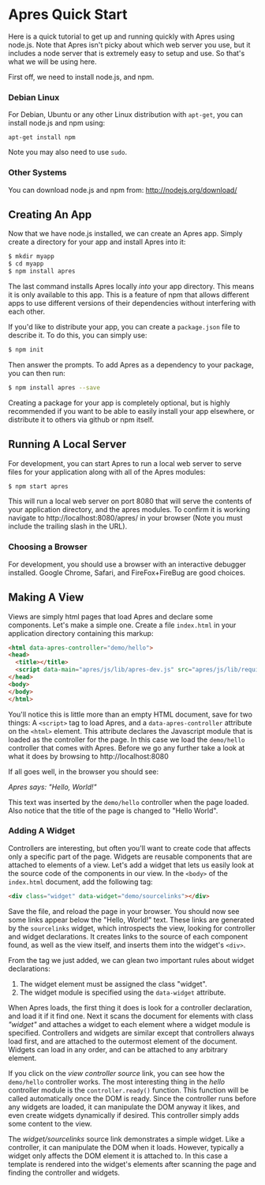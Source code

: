 # Apres Quick Start #

Here is a quick tutorial to get up and running quickly with Apres using
node.js. Note that Apres isn't picky about which web server you use, but it
includes a node server that is extremely easy to setup and use. So that's what
we will be using here.

First off, we need to install node.js, and npm.

### Debian Linux ###

For Debian, Ubuntu or any other Linux distribution with `apt-get`, you can
install node.js and npm using:

`apt-get install npm`

Note you may also need to use `sudo`.

### Other Systems ###

You can download node.js and npm from: http://nodejs.org/download/

## Creating An App ##

Now that we have node.js installed, we can create an Apres app. Simply create
a directory for your app and install Apres into it:

``` bash
$ mkdir myapp
$ cd myapp
$ npm install apres
```

The last command installs Apres locally *into* your app directory. This means
it is only available to this app. This is a feature of npm that allows
different apps to use different versions of their dependencies without
interfering with each other.

If you'd like to distribute your app, you can create a `package.json` file
to describe it. To do this, you can simply use:

``` bash
$ npm init
```

Then answer the prompts. To add Apres as a dependency to your package,
you can then run:

``` bash
$ npm install apres --save
```

Creating a package for your app is completely optional, but is highly
recommended if you want to be able to easily install your app elsewhere, or
distribute it to others via github or npm itself.

## Running A Local Server ##

For development, you can start Apres to run a local web server to serve files
for your application along with all of the Apres modules:

``` bash
$ npm start apres
```

This will run a local web server on port 8080 that will serve the contents
of your application directory, and the apres modules. To confirm it is working
navigate to http://localhost:8080/apres/ in your browser (Note you must
include the trailing slash in the URL).

### Choosing a Browser ###

For development, you should use a browser with an interactive debugger
installed. Google Chrome, Safari, and FireFox+FireBug are good choices.

## Making A View ##

Views are simply html pages that load Apres and declare some components. Let's
make a simple one. Create a file `index.html` in your application directory
containing this markup:

``` html
<html data-apres-controller="demo/hello">
<head>
  <title></title>
  <script data-main="apres/js/lib/apres-dev.js" src="apres/js/lib/require-1.0.8.js"></script>
</head>
<body>
</body>
</html>
```

You'll notice this is little more than an empty HTML document, save for two
things: A `<script>` tag to load Apres, and a `data-apres-controller`
attribute on the `<html>` element. This attribute declares the Javascript module
that is loaded as the controller for the page. In this case we load
the `demo/hello` controller that comes with Apres. Before we go any further
take a look at what it does by browsing to http://localhost:8080

If all goes well, in the browser you should see:

*Apres says: "Hello, World!"*

This text was inserted by the `demo/hello` controller when the page loaded.
Also notice that the title of the page is changed to "Hello World". 

### Adding A Widget ###

Controllers are interesting, but often you'll want to create code that affects
only a specific part of the page. Widgets are reusable components that are
attached to elements of a view. Let's add a widget that lets us easily look at
the source code of the components in our view. In the `<body>` of the
`index.html` document, add the following tag:

``` html
<div class="widget" data-widget="demo/sourcelinks"></div>
```

Save the file, and reload the page in your browser. You should now see some
links appear below the "Hello, World!" text. These links are generated by
the `sourcelinks` widget, which introspects the view, looking for controller
and widget declarations. It creates links to the source of each component
found, as well as the view itself, and inserts them into the widget's `<div>`.

From the tag we just added, we can glean two important rules about widget
declarations:

1. The widget element must be assigned the class "widget".
2. The widget module is specified using the `data-widget` attribute.

When Apres loads, the first thing it does is look for a controller
declaration, and load it if it find one. Next it scans the document for
elements with class *"widget"* and attaches a widget to each element where a
widget module is specified. Controllers and widgets are similar except that
controllers always load first, and are attached to the outermost element of
the document.  Widgets can load in any order, and can be attached to any
arbitrary element.

If you click on the *view controller source* link, you can see how the
`demo/hello` controller works. The most interesting thing in the *hello*
controller module is the `controller.ready()` function. This function will be
called automatically once the DOM is ready. Since the controller runs before
any widgets are loaded, it can manipulate the DOM anyway it likes, and even
create widgets dynamically if desired. This controller simply adds some
content to the view.

The *widget/sourcelinks* source link demonstrates a simple widget. Like
a controller, it can manipulate the DOM when it loads. However, typically
a widget only affects the DOM element it is attached to. In this case
a template is rendered into the widget's elements after scanning the page
and finding the controller and widgets.

